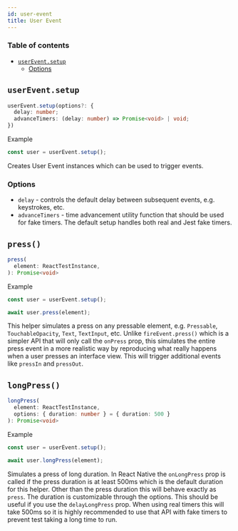 ```yaml
---
id: user-event
title: User Event
---
```


### Table of contents

- [`userEvent.setup`](#usereventsetup)
  - [Options](#options)


## `userEvent.setup`

```ts
userEvent.setup(options?: {
  delay: number;
  advanceTimers: (delay: number) => Promise<void> | void;
})
```

Example
```ts
const user = userEvent.setup();
```

Creates User Event instances which can be used to trigger events.

### Options
- `delay` - controls the default delay between subsequent events, e.g. keystrokes, etc.
- `advanceTimers` - time advancement utility function that should be used for fake timers. The default setup handles both real and Jest fake timers.


## `press()`

```ts
press(
  element: ReactTestInstance,
): Promise<void>
```

Example
```ts
const user = userEvent.setup();

await user.press(element);
```

This helper simulates a press on any pressable element, e.g. `Pressable`, `TouchableOpacity`, `Text`, `TextInput`, etc. Unlike `fireEvent.press()` which is a simpler API that will only call the `onPress` prop, this simulates the entire press event in a more realistic way by reproducing what really happens when a user presses an interface view. This will trigger additional events like `pressIn` and `pressOut`. 

## `longPress()`

```ts
longPress(
  element: ReactTestInstance,
  options: { duration: number } = { duration: 500 }
): Promise<void>
```

Example
```ts
const user = userEvent.setup();

await user.longPress(element);
```

Simulates a press of long duration. In React Native the `onLongPress` prop is called if the press duration is at least 500ms which is the default duration for this helper. Other than the press duration this will behave exactly as `press`. The duration is customizable through the options. This should be useful if you use the `delayLongPress` prop. When using real timers this will take 500ms so it is highly recommended to use that API with fake timers to prevent test taking a long time to run. 